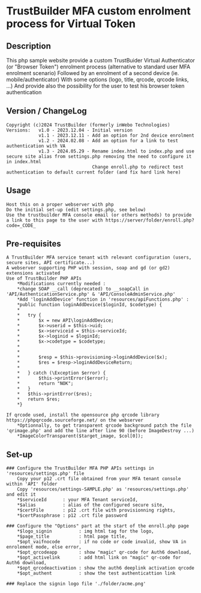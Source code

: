# TrustBuilder MFA custom enrolment process for Virtual Token

## Description
This php sample website provide a custom TrustBuider Virtual Authenticator (or "Browser Token") enrolment process
(alternative to standard user MFA enrolment scenario)
Followed by an enrolment of a second device (ie. mobile/authenticator)
With some options (logo, title, qrcode, qrcode links, ...)
And provide also the possibility for the user to test his browser token authentication

## Version / ChangeLog
	Copyright (c)2024 TrustBuilder (formerly inWebo Technologies)
	Versions:	v1.0 - 2023.12.04 - Initial version
				v1.1 - 2023.12.11 - Add an option for 2nd device enrolment
				v1.2 - 2024.02.08 - Add an option for a link to test authentication with VA
				v1.3 - 2024.05.29 - Rename index.html to index.php and use secure site alias from settings.php removing the need to configure it in index.html
									Change enroll.php to redirect test authentication to default current folder (and fix hard link here)
				
## Usage
	Host this on a proper webserver with php
	Do the initial set-up (edit settings.php, see below)
	Use the trustbuilder MFA console email (or others methods) to provide a link to this page to the user with https://server/folder/enroll.php?code=_CODE_
	
## Pre-requisites
	A TrustBuilder MFA service tenant with relevant configuration (users, secure sites, API certificate...)
	A webserver supporting PHP with session, soap and gd (or gd2) extensions activated
	Use of TrustBuilder PHP APIs
		*Modifications currently needed :
		*change SOAP __call (deprecated) to __soapCall in 'API/AuthenticationService.php' & 'API/ConsoleAdminService.php'
		*Add 'loginAddDevice' function in 'resources/apiFunctions.php' :
		*public function loginAddDevice($loginId, $codetype) {
		*	
		*	try { 
		*		$x = new API\loginAddDevice;
		*		$x->userid = $this->uid;
		*		$x->serviceid = $this->serviceId;
		*		$x->loginid = $loginId;
		*		$x->codetype = $codetype;
		*		
		*		
		*		$resp = $this->provisioning->loginAddDevice($x);
		*		$res = $resp->loginAddDeviceReturn;
		*	
		*	} catch (\Exception $error) {   
		*		$this->printError($error);
		*		return "NOK";
		*	}
		*	$this->printError($res);        
		*	return $res;
		*}

	If qrcode used, install the opensource php qrcode library https://phpqrcode.sourceforge.net/ on the webserver
		*Optionnally, to get transparent qrcode background patch the file 'qrimage.php' and add the line after line 90 (before ImageDestroy ...)
		*ImageColorTransparent($target_image, $col[0]);

## Set-up
	### Configure the TrustBuilder MFA PHP APIs settings in 'resources/settings.php' file
		Copy your p12 .crt file obtained from your MFA tenant console within 'API' folder
		Copy 'resources/settings-SAMPLE.php' as 'resources/settings.php' and edit it
		*$serviceId      : your MFA Tenant serviceId,
		*$alias          : alias of the configured secure site,
		*$certFile       : p12 .crt file with provisionning rights,
		*$certPassphrase : p12 .crt file password
		
	### Configure the "Options" part at the start of the enroll.php page
		*$logo_signin          : img html tag for the logo,
		*$page_title           : html page title,
		*$opt_vaifnocode       : if no code or code invalid, show VA in enrolement mode, else error,
		*$opt_qrcodeapp        : show "magic" qr-code for Auth6 download,
		*$opt_activelink       : add html link on "magic" qr-code for Auth6 download,
		*$opt_qrcodeactivation : show the auth6 deeplink activation qrcode
		*$opt_authent          : show the test authenticattion link
	
	### Replace the signin logo file './folder/acme.png'

	
